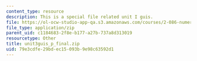 ```yaml
---
content_type: resource
description: This is a special file related unit I guis.
file: https://ol-ocw-studio-app-qa.s3.amazonaws.com/courses/2-086-numerical-computation-for-mechanical-engineers-fall-2014/79e3cdfe29bdec15093b9e98c63592d1_unit3guis_p_final.zip
file_type: application/zip
parent_uid: c1184683-2f8e-b177-a27b-737a8d313019
resourcetype: Other
title: unit3guis_p_final.zip
uid: 79e3cdfe-29bd-ec15-093b-9e98c63592d1
---
```

